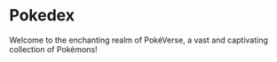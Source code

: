 # Pokedex
 Welcome to the enchanting realm of PokéVerse, a vast and captivating collection of Pokémons!
